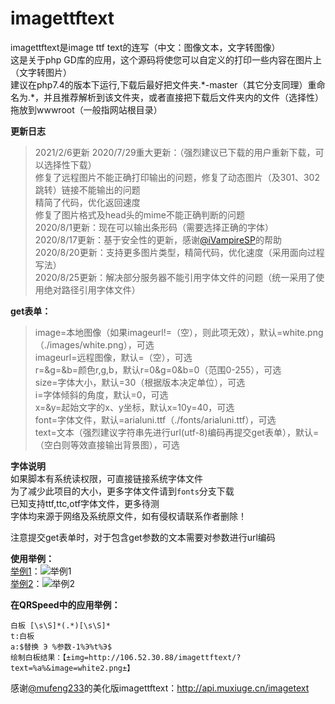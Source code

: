 # imagettftext
<!--本项目开源地址：https://github.com/xiwangly2/imagettftext-->
imagettftext是image ttf text的连写（中文：图像文本，文字转图像）<br/>
这是关于php GD库的应用，这个源码将使您可以自定义的打印一些内容在图片上（文字转图片）<br/>
建议在php7.4的版本下运行,下载后最好把文件夹.\*-master（其它分支同理）重命名为.\*，并且推荐解析到该文件夹，或者直接把下载后文件夹内的文件（选择性）拖放到wwwroot（一般指网站根目录）

**更新日志**
> 2021/2/6更新
> 2020/7/29重大更新：（强烈建议已下载的用户重新下载，可以选择性下载）<br/>
> 修复了远程图片不能正确打印输出的问题，修复了动态图片（及301、302跳转）链接不能输出的问题<br/>
> 精简了代码，优化返回速度<br/>
> 修复了图片格式及head头的mime不能正确判断的问题
> <br/>2020/8/1更新：现在可以输出条形码（需要选择正确的字体）
> <br/>2020/8/17更新：基于安全性的更新，感谢[@iVampireSP](https://github.com/iVampireSP)的帮助
> <br/>2020/8/20更新：支持更多图片类型，精简代码，优化速度（采用面向过程写法）<!--如果出现"imagettftext(): Could not find/open font"报错，请检查这个字体文件是否存在，并尝试在$font变量中增加`dirname(\_\_FILE\_\_)`或`realpath()`（需要根据代码调整位置），即使用绝对路径访问文件。为了能正常显示markdown，这里使用了转义-->
> <br/>2020/8/25更新：解决部分服务器不能引用字体文件的问题（统一采用了使用绝对路径引用字体文件）

**get表单：**
> image=本地图像（如果imageurl!=（空），则此项无效），默认=white.png（./images/white.png），可选<br/>
> imageurl=远程图像，默认=（空），可选<br/>
> r=&g=&b=颜色r,g,b，默认r=0&g=0&b=0（范围0-255），可选<br/>
> size=字体大小，默认=30（根据版本决定单位），可选<br/>
> i=字体倾斜的角度，默认=0，可选<br/>
> x=&y=起始文字的x、y坐标，默认x=10y=40，可选<br/>
> font=字体文件，默认=arialuni.ttf（./fonts/arialuni.ttf），可选<br/>
> text=文本（强烈建议字符串先进行url(utf-8)编码再提交get表单），默认=（空白则等效直接输出背景图），可选<br/>

**字体说明**
<br/>如果脚本有系统读权限，可直接链接系统字体文件
<br/>为了减少此项目的大小，更多字体文件请到`fonts`分支下载
<br/>已知支持ttf,ttc,otf字体文件，更多待测
<br/>字体均来源于网络及系统原文件，如有侵权请联系作者删除！

注意提交get表单时，对于包含get参数的文本需要对参数进行url编码

**使用举例：**
<br/>[举例1](http://106.52.30.88/imagettftext/?text=hello+world&image=blackboard.jpeg&x=100&y=120&r=255&g=255&b=255&i=2&size=40&font=fonts/msyh.ttf)：![举例1](http://106.52.30.88/imagettftext/?text=hello+world&image=blackboard.jpeg&x=100&y=120&r=255&g=255&b=255&i=2&size=40&font=fonts/msyh.ttf)<br/>
[举例2](http://api.xiwangly.xyz/imagettftext/?text=%E8%BF%99%E6%98%AF%E4%B8%80%E6%9D%A1%E6%B5%8B%E8%AF%95%E6%96%87%E6%9C%AC&image=blackboard.jpeg&x=100&y=120&r=255&g=255&b=255&i=2&size=40&font=fonts/msyh.ttf)：![举例2](http://api.xiwangly.xyz/imagettftext/?text=%E8%BF%99%E6%98%AF%E4%B8%80%E6%9D%A1%E6%B5%8B%E8%AF%95%E6%96%87%E6%9C%AC&image=blackboard.jpeg&x=100&y=120&r=255&g=255&b=255&i=2&size=40&font=fonts/msyh.ttf)<br/>

**在QRSpeed中的应用举例：**
```
白板 [\s\S]*(.*)[\s\S]*
t:白板 
a:$替换 Э %参数-1%Э%t%Э$
绘制白板结果：【±img=http://106.52.30.88/imagettftext/?text=%a%&image=white2.png±】
```
感谢[@mufeng233](https://github.com/mufeng233)的美化版imagettftext：<http://api.muxiuge.cn/imagetext>
